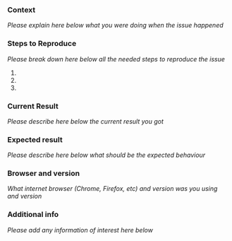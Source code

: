 ### Context
*Please explain here below what you were doing when the issue happened*


### Steps to Reproduce
*Please break down here below all the needed steps to reproduce the issue*

1.
2.
3.

### Current Result
*Please describe here below the current result you got*


### Expected result
*Please describe here below what should be the expected behaviour*


### Browser and version
*What internet browser (Chrome, Firefox, etc) and version was you using and version*


### Additional info
*Please add any information of interest here below*
